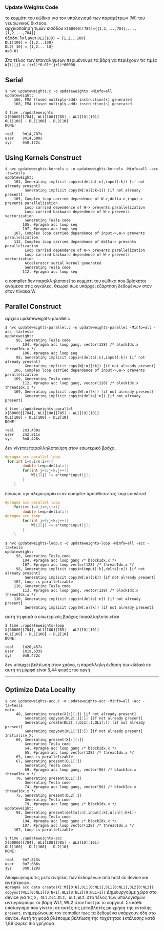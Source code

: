 ### Update Weights Code
το κομμάτι του κώδικα για τον υπολογισμό των παραμέτρων (W) του νευρωνικού δικτύου.  
αρχικοποίηση  τιμών εισόδου `Χ[60000][784]={{1,2,...,784},...,{1,2,...,784}}`  
έξοδοι 1ο Layer `OL1[100] = {1,2...100}`.  
`DL1[100] = {1,2...100}`  
`DL2[ 10] = {1,2... 10} `  
`α=0.01`

Στο τέλος των επαναλήψεων περιμένουμε τα βάρη να περιέχουν τις τιμές 
`W[i][j] = (i+1)*0.01*(j+1)*60000` 



## Serial

```
$ nvc updateweights.c -o updateweights -Minfo=all 
updateweight:
    106, FMA (fused multiply-add) instruction(s) generated
    108, FMA (fused multiply-add) instruction(s) generated

$ time ./updateweights
X[60000][784], WL1[100][785] - WL2[10][101]
OL1[100] - DL1[100] - DL2[10]
DONE!

real    0m14,787s
user    0m14,580s
sys     0m0,172s
```

## Using Kernels Construct

```
$ nvc updateweights-kernels.c -o updateweights-kernels -Minfo=all -acc -ta=tesla
updateweight:
    104, Generating implicit copyin(delta[:n],input[:k]) [if not already present]
         Generating implicit copy(W[:n][:k+1]) [if not already present]
    105, Complex loop carried dependence of W->,delta->,input-> prevents parallelization
         Loop carried dependence of W-> prevents parallelization
         Loop carried backward dependence of W-> prevents vectorization
         Generating Tesla code
        105, #pragma acc loop seq
        107, #pragma acc loop seq
    107, Complex loop carried dependence of input->,W-> prevents parallelization
    112, Complex loop carried dependence of delta-> prevents parallelization
         Loop carried dependence of W-> prevents parallelization
         Loop carried backward dependence of W-> prevents vectorization
         Accelerator serial kernel generated
         Generating Tesla code
        112, #pragma acc loop seq
```

ο compiler δεν παραλληλοποιεί το κομμάτι του κώδικα που βρίσκεται ανάμεσα στις αγκύλες, θεωρεί πως υπάρχει εξάρτηση δεδομένων στον στον πίνακα W

## Parallel Construct

αρχείο updateweights-parallel.c  

```
$ nvc updateweights-parallel.c -o updateweights-parallel -Minfo=all -acc -ta=tesla
updateweight:
     98, Generating Tesla code
        104, #pragma acc loop gang, vector(128) /* blockIdx.x threadIdx.x */
        106, #pragma acc loop seq
     98, Generating implicit copyin(delta[:n],input[:k]) [if not already present]
         Generating implicit copy(W[:n][:k]) [if not already present]
    106, Complex loop carried dependence of input->,W-> prevents parallelization
    109, Generating Tesla code
        112, #pragma acc loop gang, vector(128) /* blockIdx.x threadIdx.x */
    109, Generating implicit copy(W[:n][k]) [if not already present]
         Generating implicit copyin(delta[:n]) [if not already present]

$ time ./updateweights-parallel 
X[60000][784], WL1[100][785] - WL2[10][101]
OL1[100] - DL1[100] - DL2[10]
DONE!

real    2m3,439s
user    2m2,811s
sys     0m0,428s
```

δεν γίνεται παραλληλοποίηση στον εσωτερικό βρόχο.    
```c
#pragma acc parallel loop 
 for(int i=0;i<n;i++){
        double temp=delta[i];
        for(int j=0;j<k;j++){
            W[i][j] += a*temp*input[j]; 
        }        
    }
```
δίνουμε την πληροφορία στον compiler προσθέτοντας loop construct  

```c
#pragma acc parallel loop 
    for(int i=0;i<n;i++){
        double temp=delta[i];
#pragma acc loop
        for(int j=0;j<k;j++){
            W[i][j] += a*temp*input[j]; 
        }        
    }
```
```
$ nvc updateweights-loop.c -o updateweights-loop -Minfo=all -acc -ta=tesla
updateweight:
     98, Generating Tesla code
        104, #pragma acc loop gang /* blockIdx.x */
        107, #pragma acc loop vector(128) /* threadIdx.x */
     98, Generating implicit copyin(input[:k],delta[:n]) [if not already present]
         Generating implicit copy(W[:n][:k]) [if not already present]
    107, Loop is parallelizable
    110, Generating Tesla code
        113, #pragma acc loop gang, vector(128) /* blockIdx.x threadIdx.x */
    110, Generating implicit copyin(delta[:n]) [if not already present]
         Generating implicit copy(W[:n][k]) [if not already present]
```

αυτή τη φορά ο εσωτερικός βρόχος παραλληλοποιείται

```
$ time ./updateweights-loop 
X[60000][784], WL1[100][785] - WL2[10][101]
OL1[100] - DL1[100] - DL2[10]
DONE!

real    1m20,457s
user    1m19,633s
sys     0m0,472s
```

δεν υπάρχει βελτίωση στον χρόνο, η παράλληλη έκδοση του κώδικά σε αυτή τη μορφή είναι 5,44 φορές πιο αργή

---

## Optimize Data Locality

```
$ nvc updateweights-acc.c -o updateweights-acc -Minfo=all -acc -ta=tesla
main:
     40, Generating create(X[:][:]) [if not already present]
         Generating copyout(WL2[:][:]) [if not already present]
         Generating create(DL2[:],DL1[:],OL1[:]) [if not already present]
         Generating copyout(WL1[:][:]) [if not already present]
Initialise_X:
     60, Generating present(X[:][:])
         Generating Tesla code
         64, #pragma acc loop gang /* blockIdx.x */
         65, #pragma acc loop vector(128) /* threadIdx.x */
     65, Loop is parallelizable
     67, Generating present(OL1[:])
         Generating Tesla code
         69, #pragma acc loop gang, vector(96) /* blockIdx.x threadIdx.x */
     70, Generating present(DL1[:])
         Generating Tesla code
         74, #pragma acc loop gang, vector(96) /* blockIdx.x threadIdx.x */
     75, Generating present(DL2[:])
         Generating Tesla code
         79, #pragma acc loop gang /* blockIdx.x */
updateweight:
     98, Generating present(delta[:n],input[:k],W[:n][:k+1])
         Generating Tesla code
        104, #pragma acc loop gang /* blockIdx.x */
        107, #pragma acc loop vector(128) /* threadIdx.x */
    107, Loop is parallelizable

$ time ./updateweights-acc 
X[60000][784], WL1[100][785] - WL2[10][101]
OL1[100] - DL1[100] - DL2[10]
DONE!

real    0m7,823s
user    0m7,666s
sys     0m0,129s

```

Αποφεύγουμε τις μετακινήσεις των δεδομένων από host σε device  και αντίστροφα.  
`#pragma acc data create(X[:M][0:N],OL1[0:NL1],DL1[0:NL1],DL2[0:NL2]) copyout(WL1[0:NL1][0:N+1],WL2[0:NL2][0:NL1+1])`
Δημιουργούμε χώρο στο device για τις `X, OL1,DL1,DL2, WL1,WL2`. στο τέλος των υπολογισμών αντιγράφουμε τα βάρη WL1, WL2 στον host με το copyout.
Σε κάθε υπολογισμό που γίνεται σε αυτές τις μεταβλητές με χρήση της εντολής `present`, ενημερώνουμε τον compiler πως τα δεδομένα υπάρχουν ήδη στο device. 
Αυτή τη φορά βλέπουμε βελτίωση της ταχύτητας εκτέλεσης κατά 1,89 φορές πιο γρήγορα.
